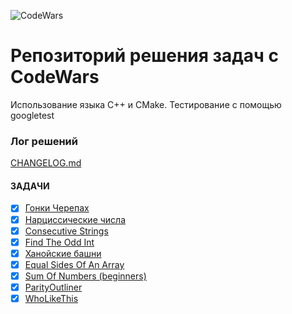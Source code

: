 ![CodeWars](https://www.codewars.com/users/babenoff/badges/large?theme=light "CodeWars Badge")
# Репозиторий решения задач с CodeWars

Использование языка С++ и CMake. Тестирование с помощью googletest

### Лог решений

[CHANGELOG.md](CHANGELOG.md)

#### ЗАДАЧИ

- [x] [Гонки Черепах](tortoise_race/README.md)
- [x] [Нарциссические числа](narcissic_numbers/README.md)
- [x] [Consecutive Strings](consecutive_strings/README.md)
- [x] [Find The Odd Int](find_the_odd_int/README.md)
- [x] [Ханойские башни](hanoi_record/README.md)
- [x] [Equal Sides Of An Array](equal_sides_of_an_array/README.md)
- [x] [Sum Of Numbers (beginners)](sum_of_numbers/README.md)
- [x] [ParityOutliner](parity_outlier/README.md)
- [x] [WhoLikeThis](wholikethis/README.md)